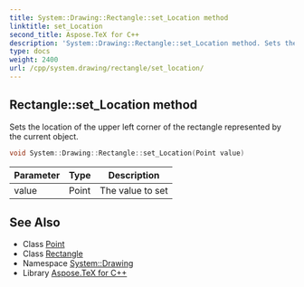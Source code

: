 ```yaml
---
title: System::Drawing::Rectangle::set_Location method
linktitle: set_Location
second_title: Aspose.TeX for C++
description: 'System::Drawing::Rectangle::set_Location method. Sets the location of the upper left corner of the rectangle represented by the current object in C++.'
type: docs
weight: 2400
url: /cpp/system.drawing/rectangle/set_location/
---
```

## Rectangle::set_Location method


Sets the location of the upper left corner of the rectangle represented by the current object.

```cpp
void System::Drawing::Rectangle::set_Location(Point value)
```


| Parameter | Type | Description |
| --- | --- | --- |
| value | Point | The value to set |

## See Also

* Class [Point](../../point/)
* Class [Rectangle](../)
* Namespace [System::Drawing](../../)
* Library [Aspose.TeX for C++](../../../)
